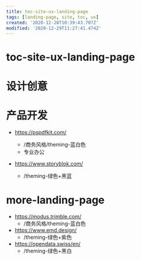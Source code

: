 ```yaml
---
title: toc-site-ux-landing-page
tags: [landing-page, site, toc, ux]
created: '2020-12-28T10:39:43.707Z'
modified: '2020-12-29T11:27:41.474Z'
---
```


# toc-site-ux-landing-page

# 设计创意

# 产品开发

- https://pspdfkit.com/
  - /商务风格/theming-蓝白色
  - 专业办公

- https://www.storyblok.com/
  - /theming-绿色+黑蓝

# more-landing-page

- https://modus.trimble.com/
  - /商务风格/theming-蓝白色
- https://www.emd.design/
  - /theming-绿色+紫色
- https://opendata.swiss/en/
  - /theming-绿色+黑白
